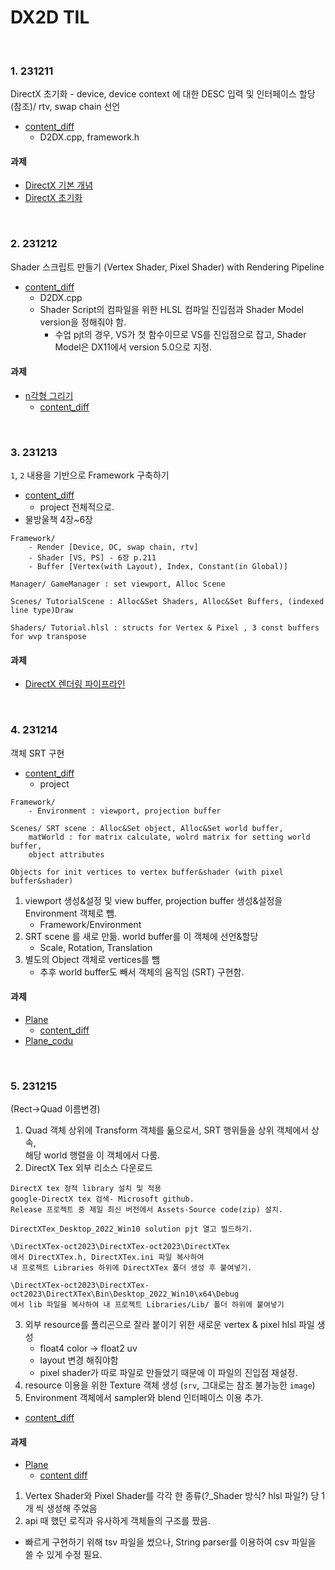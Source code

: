 # DX2D TIL
<br>

### 1. 231211
DirectX 초기화 - device, device context 에 대한 DESC 입력 및 인터페이스 할당(참조)/ rtv, swap chain 선언
- [content_diff](https://github.com/VaVamVa/DX2D/commit/24ab2b2bef0dba8af42210bfbd6ef1dfd588eaa5)
    - D2DX.cpp, framework.h
#### 과제
- [DirectX 기본 개념](lesson/D2DX/DX2D_Concepts.md)
- [DirectX 초기화](lesson/D2DX/DX2D_Init.md)

<br>

### 2. 231212
Shader 스크립트 만들기 (Vertex Shader, Pixel Shader) with Rendering Pipeline
- [content_diff](https://github.com/VaVamVa/DX2D/commit/afc45d158c08266274633960fbd010fb9cf9804a)
    - D2DX.cpp
    - Shader Script의 컴파일을 위한 HLSL 컴파일 진입점과 Shader Model version을 정해줘야 함.
        - 수업 pjt의 경우, VS가 첫 함수이므로 VS를 진입점으로 잡고, Shader Model은 DX11에서 version 5.0으로 지정.
#### 과제
- [n각형 그리기](lesson/D2DX/DX2D_Polygon.md)
    - [content_diff](https://github.com/VaVamVa/DX2D/commit/d24c9f0f0a10abf64334369e41181b60a2b805aa)

<br>

### 3. 231213
`1`, `2` 내용을 기반으로 Framework 구축하기
- [content_diff](https://github.com/VaVamVa/DX2D/commit/26557ec506220713760249e319f45f8f3f570d5c)
    - project 전체적으로.
- 물방울책 4장~6장
```
Framework/
    - Render [Device, DC, swap chain, rtv]
    - Shader [VS, PS] - 6장 p.211
    - Buffer [Vertex(with Layout), Index, Constant(in Global)]

Manager/ GameManager : set viewport, Alloc Scene

Scenes/ TutorialScene : Alloc&Set Shaders, Alloc&Set Buffers, (indexed line type)Draw

Shaders/ Tutorial.hlsl : structs for Vertex & Pixel , 3 const buffers for wvp transpose
```
    

#### 과제
- [DirectX 렌더링 파이프라인](lesson/DX2DwithFramework/DX2D_Rendering_Pipeline.md)

<br>

### 4. 231214
객체 SRT 구현
- [content_diff](https://github.com/VaVamVa/DX2D/commit/d9b2fc7f7b0142588afba8062d258f70859dbf70)
    - project
```
Framework/
    - Environment : viewport, projection buffer

Scenes/ SRT scene : Alloc&Set object, Alloc&Set world buffer,
    matWorld : for matrix calculate, wolrd matrix for setting world buffer,
    object attributes

Objects for init vertices to vertex buffer&shader (with pixel buffer&shader)
```

1. viewport 생성&설정 및 view buffer, projection buffer 생성&설정을 Environment 객체로 뺌.
    - Framework/Environment
2. SRT scene 를 새로 만듦. world buffer를 이 객체에 선언&할당
    - Scale, Rotation, Translation
3. 별도의 Object 객체로 vertices를 뺌
    - 추후 world buffer도 빼서 객체의 움직임 (SRT) 구현함.

#### 과제
- [Plane](https://github.com/VaVamVa/DX2D/lesson/DX2DwithFramework/DX2DwithFramework/Scenes/PlaneScene.h)
    - [content_diff](https://github.com/VaVamVa/DX2D/commit/f27113ed0ee3f6be64364c921f56baa970dc3b4e)
- [Plane_codu](https://github.com/VaVamVa/DX2D/lesson/DX2DwithFramework/DX2D_SRTmatrix.md)

<br>

### 5. 231215
(Rect->Quad 이름변경)
1. Quad 객체 상위에 Transform 객체를 둚으로서, SRT 행위들을 상위 객체에서 상속,<br> 해당 world 행렬을 이 객체에서 다룸.
2. DirectX Tex 외부 리소스 다운로드
```
DirectX tex 정적 library 설치 및 적용
google-DirectX tex 검색- Microsoft github.
Release 프로젝트 중 제일 최신 버전에서 Assets-Source code(zip) 설치.

DirectXTex_Desktop_2022_Win10 solution pjt 열고 빌드하기.

\DirectXTex-oct2023\DirectXTex-oct2023\DirectXTex
에서 DirectXTex.h, DirectXTex.ini 파일 복사하여
내 프로젝트 Libraries 하위에 DirectXTex 폴더 생성 후 붙여넣기.

\DirectXTex-oct2023\DirectXTex-oct2023\DirectXTex\Bin\Desktop_2022_Win10\x64\Debug
에서 lib 파일을 복사하여 내 프로젝트 Libraries/Lib/ 폴더 하위에 붙여넣기
```
3. 외부 resource를 폴리곤으로 잘라 붙이기 위한 새로운 vertex & pixel hlsl 파일 생성
    - float4 color -> float2 uv
    - layout 변경 해줘야함
    - pixel shader가 따로 파일로 만들었기 때문에 이 파일의 진입점 재설정.
4. resource 이용을 위한 Texture 객체 생성 (`srv`, 그대로는 참조 불가능한 `image`)
5. Environment 객체에서 sampler와 blend 인터페이스 이용 추가.

- [content_diff](https://github.com/VaVamVa/DX2D/commit/88020006a3a965ff8e90c44dedd138075e37d5ab)

#### 과제
- [Plane](https://github.com/VaVamVa/DX2D/tree/main/lesson/DX2DwithFramework/DX2DwithFramework)
    - [content diff](https://github.com/VaVamVa/DX2D/commit/f79c48b92800e9edd16971c85ab86e2e54715c6f)
1. Vertex Shader와 Pixel Shader를 각각 한 종류(?_Shader 방식? hlsl 파일?) 당 1개 씩 생성해 주었음
2. api 때 했던 로직과 유사하게 객체들의 구조를 짰음.
- 빠르게 구현하기 위해 tsv 파일을 썼으나, String parser를 이용하여 csv 파일을 쓸 수 있게 수정 필요.
